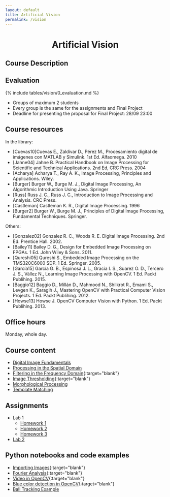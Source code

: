 ```yaml
---
layout: default
title: Artificial Vision
permalink: /vision
---
```


<h1 style="text-align: center;">Artificial Vision</h1>

## Course Description

## Evaluation

{% include tables/vision/0_evaluation.md %}

- Groups of maximum 2 students
- Every group is the same for the assignments and Final Project
- Deadline for presenting the proposal for Final Project: 28/09 23:00

## Course resources

In the library:
* [Cuevas10]Cuevas E., Zaldívar D., Pérez M., Procesamiento digital de imágenes con MATLAB y Simulink. 1st Ed. Alfaomega. 2010
* [Jahne04] Jahne B. Practical Handbook on Image Processing for Scientific and Technical Applications. 2nd Ed, CRC Press. 2004
* [Acharya] Acharya T., Ray A. K., Image Processing, Principles and Applications. Wiley.
* [Burger] Burger W., Burge M. J., Digital Image Processing, An Algorithmic Introduction Using Java. Springer
* [Russ] Russ J. C., Russ J. C., Introduction to Image Processing and Analysis. CRC Press.
* [Castleman] Castleman K. R., Digital Image Processing. 1996
* [Burger2] Burger W., Burge M. J., Principles of Digital Image Processing, Fundamental Techniques. Springer.

Others:
* [Gonzalez02] Gonzalez R. C., Woods R. E. Digital Image Processing. 2nd Ed. Prentice Hall. 2002.
* [Bailey11] Bailey D. G., Design for Embedded Image Processing on FPGAs. 1 Ed. John Wiley & Sons. 2011.
* [Qureshi05] Qureshi S., Embedded Image Processing on the TMS320C6000 SDP. 1 Ed. Springer. 2005.
* [García15] García G. B., Espinosa J. L., Gracia I. S., Suarez O. D., Tercero J. S., Vállez N., Learning Image Processing with OpenCV. 1 Ed. Packt Publihing. 2015.
* [Baggio12] Baggio D., Millán D., Mahmood N., Shilkrot R., Emami S., Levgen K., Saragih J., Mastering OpenCV with Practical Computer Vision Projects. 1 Ed. Packt Publihing. 2012.
* [Howse13] Howse J. OpenCV Computer Vision with Python. 1 Ed. Packt Publihing. 2013.

## Office hours

Monday, whole day.

## Course content

* [Digital Image Fundamentals](/cstopics/vision/0_fundamentals)
* [Processing in the Spatial Domain](/cstopics/vision/1_spatial_domain)
* [Filtering in the Frequency Domain](https://github.com/cstopics/cstopics/blob/gh-pages/assets/notebooks/vision/fourier.ipynb){:target="blank"}
* [Image Thresholding](https://github.com/cstopics/cstopics/blob/gh-pages/assets/notebooks/vision/thresholding.ipynb){:target="blank"}
* [Morphological Processing](/cstopics/vision/4_morpho)
* [Template Matching](http://localhost:8888/notebooks/template_matching.ipynb)

## Assignments

* Lab 1
    * [Homework 1](/cstopics/vision/assignments/hw1)
    * [Homework 2](/cstopics/vision/assignments/hw2)
    * [Homework 3](/cstopics/vision/assignments/hw3)
* [Lab 2](/cstopics/vision/assignments/lab2)

## Python notebooks and code examples

* [Importing Images](https://github.com/cstopics/cstopics/blob/gh-pages/assets/notebooks/vision/import_image.ipynb){:target="blank"}
* [Fourier Analysis](https://github.com/cstopics/cstopics/blob/gh-pages/assets/notebooks/vision/fourier.ipynb){:target="blank"}
* [Video in OpenCV](https://github.com/cstopics/cstopics/blob/gh-pages/assets/code/vision/video.py){:target="blank"}
* [Blue color detection in OpenCV](https://github.com/cstopics/cstopics/blob/gh-pages/assets/code/vision/color.py){:target="blank"}
* [Ball Tracking Example](https://github.com/cstopics/cstopics/blob/gh-pages/assets/code/vision/ball_tracking.py)
